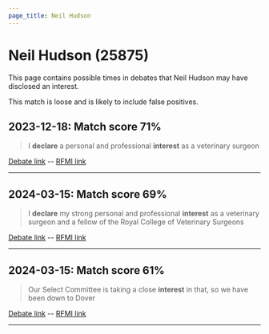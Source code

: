 ```yaml
---
page_title: Neil Hudson
---
```


# Neil Hudson  (25875)

This page contains possible times in debates that Neil Hudson may have disclosed an interest.

This match is loose and is likely to include false positives. 



## 2023-12-18: Match score 71%

>I **declare** a personal and professional **interest** as a veterinary surgeon

[Debate link](https://www.theyworkforyou.com/debates/?id=2023-12-18d.1183.0)  --  [RFMI link](https://www.theyworkforyou.com/mp/25875/register)


---



## 2024-03-15: Match score 69%

>I **declare** my strong personal and professional **interest** as a veterinary surgeon and a fellow of the Royal College of Veterinary Surgeons

[Debate link](https://www.theyworkforyou.com/debates/?id=2024-03-15a.574.0)  --  [RFMI link](https://www.theyworkforyou.com/mp/25875/register)


---



## 2024-03-15: Match score 61%

>Our Select Committee is taking a close **interest** in that, so we have been down to Dover

[Debate link](https://www.theyworkforyou.com/debates/?id=2024-03-15a.577.1)  --  [RFMI link](https://www.theyworkforyou.com/mp/25875/register)


---

